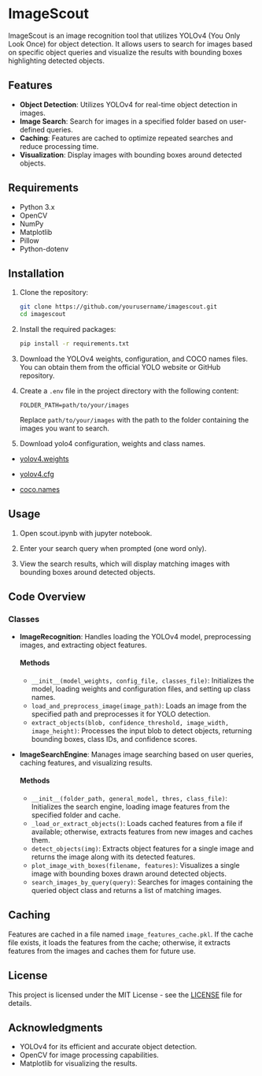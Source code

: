 # ImageScout

ImageScout is an image recognition tool that utilizes YOLOv4 (You Only Look Once) for object detection. It allows users to search for images based on specific object queries and visualize the results with bounding boxes highlighting detected objects.

## Features

- **Object Detection**: Utilizes YOLOv4 for real-time object detection in images.
- **Image Search**: Search for images in a specified folder based on user-defined queries.
- **Caching**: Features are cached to optimize repeated searches and reduce processing time.
- **Visualization**: Display images with bounding boxes around detected objects.

## Requirements

- Python 3.x
- OpenCV
- NumPy
- Matplotlib
- Pillow
- Python-dotenv

## Installation

1. Clone the repository:

   ```bash
   git clone https://github.com/yourusername/imagescout.git
   cd imagescout
   ```

2. Install the required packages:

   ```bash
   pip install -r requirements.txt
   ```

3. Download the YOLOv4 weights, configuration, and COCO names files. You can obtain them from the official YOLO website or GitHub repository.

4. Create a `.env` file in the project directory with the following content:

   ```env
   FOLDER_PATH=path/to/your/images
   ```

   Replace `path/to/your/images` with the path to the folder containing the images you want to search.


5. Download yolo4 configuration, weights and class names.

- [yolov4.weights](https://github.com/AlexeyAB/darknet/releases/download/yolov4/yolov4.weights)


- [yolov4.cfg](https://github.com/AlexeyAB/darknet/blob/master/cfg/yolov4.cfg?raw=true)


- [coco.names](https://github.com/pjreddie/darknet/blob/master/data/coco.names?raw=true)

## Usage
   
1. Open scout.ipynb with jupyter notebook.
    
2. Enter your search query when prompted (one word only).

3. View the search results, which will display matching images with bounding boxes around detected objects.

## Code Overview

### Classes

- **ImageRecognition**: Handles loading the YOLOv4 model, preprocessing images, and extracting object features.
  
  #### Methods
  - `__init__(model_weights, config_file, classes_file)`: Initializes the model, loading weights and configuration files, and setting up class names.
  - `load_and_preprocess_image(image_path)`: Loads an image from the specified path and preprocesses it for YOLO detection.
  - `extract_objects(blob, confidence_threshold, image_width, image_height)`: Processes the input blob to detect objects, returning bounding boxes, class IDs, and confidence scores.

- **ImageSearchEngine**: Manages image searching based on user queries, caching features, and visualizing results.
  
  #### Methods
  - `__init__(folder_path, general_model, thres, class_file)`: Initializes the search engine, loading image features from the specified folder and cache.
  - `_load_or_extract_objects()`: Loads cached features from a file if available; otherwise, extracts features from new images and caches them.
  - `detect_objects(img)`: Extracts object features for a single image and returns the image along with its detected features.
  - `plot_image_with_boxes(filename, features)`: Visualizes a single image with bounding boxes drawn around detected objects.
  - `search_images_by_query(query)`: Searches for images containing the queried object class and returns a list of matching images.

## Caching

Features are cached in a file named `image_features_cache.pkl`. If the cache file exists, it loads the features from the cache; otherwise, it extracts features from the images and caches them for future use.

## License

This project is licensed under the MIT License - see the [LICENSE](LICENSE) file for details.

## Acknowledgments

- YOLOv4 for its efficient and accurate object detection.
- OpenCV for image processing capabilities.
- Matplotlib for visualizing the results.

